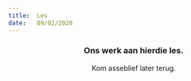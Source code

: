 ```yaml
---
title:  Les
date:   09/02/2020
---
```


### <center>Ons werk aan hierdie les.</center>
<center>Kom asseblief later terug.</center>